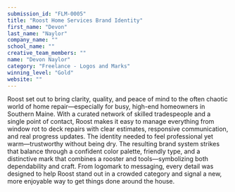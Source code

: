 ```yaml
---
submission_id: "FLM-0005"
title: "Roost Home Services Brand Identity"
first_name: "Devon"
last_name: "Naylor"
company_name: ""
school_name: ""
creative_team_members: ""
name: "Devon Naylor"
category: "Freelance - Logos and Marks"
winning_level: "Gold"
website: ""
---
```


Roost set out to bring clarity, quality, and peace of mind to the often chaotic world of home repair—especially for busy, high-end homeowners in Southern Maine. With a curated network of skilled tradespeople and a single point of contact, Roost makes it easy to manage everything from window rot to deck repairs with clear estimates, responsive communication, and real progress updates. The identity needed to feel professional yet warm—trustworthy without being dry. The resulting brand system strikes that balance through a confident color palette, friendly type, and a distinctive mark that combines a rooster and tools—symbolizing both dependability and craft. From logomark to messaging, every detail was designed to help Roost stand out in a crowded category and signal a new, more enjoyable way to get things done around the house.
